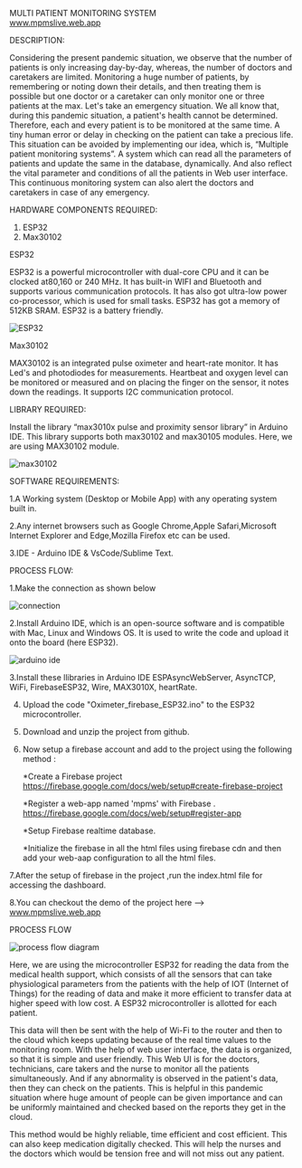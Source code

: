 MULTI PATIENT MONITORING SYSTEM  
www.mpmslive.web.app

DESCRIPTION:

Considering the present pandemic situation, we observe that the number of patients is only increasing day-by-day, whereas, the number of doctors and caretakers are limited. Monitoring a huge number of patients, by remembering or noting down their details, and then treating them is possible but one doctor or a caretaker can only monitor one or three patients at the max. Let's take an emergency situation. We all know that, during this pandemic situation, a patient's health cannot be determined. Therefore, each and every patient is to be monitored at the same time. A tiny human error or delay in checking on the patient can take a precious life. This situation can be avoided by implementing our idea, which is, “Multiple patient monitoring systems”. A system which can read all the parameters of patients and update the same in the database, dynamically. And also reflect the vital parameter and conditions of all the patients in Web user interface. This continuous monitoring system can also alert the doctors and caretakers in case of any emergency. 

HARDWARE COMPONENTS REQUIRED: 

1. ESP32 
2. Max30102 

 
ESP32 

ESP32 is a powerful microcontroller with dual-core CPU and it can be clocked at80,160 or 240 MHz. It has built-in WIFI and Bluetooth and supports various communication protocols. It has also got ultra-low power co-processor, which is used for small tasks. ESP32 has got a memory of 512KB SRAM. ESP32 is a battery friendly. 

![ESP32](https://user-images.githubusercontent.com/84200921/118837313-4da96980-b8e2-11eb-9057-1562bb8c4508.jpg)

Max30102 

MAX30102 is an integrated pulse oximeter and heart-rate monitor. It has Led's and photodiodes for measurements. Heartbeat and oxygen level can be monitored or measured and on placing the finger on the sensor, it notes down the readings. It supports I2C communication protocol.  


LIBRARY REQUIRED: 

Install the library “max3010x pulse and proximity sensor library” in Arduino IDE. This library supports both max30102 and max30105 modules. Here, we are using MAX30102 module. 

![max30102](https://user-images.githubusercontent.com/84200921/118838294-2ef7a280-b8e3-11eb-897b-1051543e5bf0.jpg)

SOFTWARE REQUIREMENTS:

1.A Working system (Desktop or Mobile App) with any operating system built in.

2.Any internet browsers such as Google Chrome,Apple Safari,Microsoft Internet Explorer and Edge,Mozilla Firefox etc can be used.

3.IDE - Arduino IDE & VsCode/Sublime Text.



PROCESS FLOW:

1.Make the connection as shown below

![connection](https://user-images.githubusercontent.com/84200921/118839162-e8ef0e80-b8e3-11eb-8243-b370eb260e1d.jpg)

2.Install Arduino IDE, which is an open-source software and is compatible with Mac, Linux and Windows OS. It is used to write the code and upload it onto the board (here ESP32). 

![arduino ide](https://user-images.githubusercontent.com/84200921/118840024-a5e16b00-b8e4-11eb-9318-a2f69e9289f6.jpg)

3.Install these llibraries in Arduino IDE
  ESPAsyncWebServer,
  AsyncTCP,
  WiFi,
  FirebaseESP32,
  Wire,
  MAX3010X,
  heartRate.

4. Upload the code "Oximeter_firebase_ESP32.ino" to the ESP32 microcontroller.

5. Download and unzip the project from github.   

6. Now setup a firebase account and add to the project using the following method :

   *Create a Firebase project https://firebase.google.com/docs/web/setup#create-firebase-project
   
   *Register a web-app named 'mpms' with Firebase . https://firebase.google.com/docs/web/setup#register-app
   
   *Setup Firebase realtime database.
   
   *Initialize the firebase in all the html files using firebase cdn and then  add your web-aap configuration to all the html files.
   
7.After the setup of firebase in the project ,run the index.html file for accessing the dashboard.

8.You can checkout the demo of the project here --> www.mpmslive.web.app
   

PROCESS FLOW 

![process flow diagram](https://user-images.githubusercontent.com/84200921/119262051-7a69c380-bbf7-11eb-9ff0-f1e26a6b6ece.jpeg)


Here, we are using the microcontroller ESP32 for reading the data from the medical health support, which consists of all the sensors that can take physiological parameters from the patients with the help of IOT (Internet of Things) for the reading of data and make it more efficient to transfer data at higher speed with low cost. A ESP32 microcontroller is allotted for each patient. 

This data will then be sent with the help of Wi-Fi to the router and then to the cloud which keeps updating because of the real time values to the monitoring room. With the help of web user interface, the data is organized, so that it is simple and user friendly. This Web UI is for the doctors, technicians, care takers and the nurse to monitor all the patients simultaneously. And if any abnormality is observed in the patient's data, then they can check on the patients. This is helpful in this pandemic situation where huge amount of people can be given importance and can be uniformly maintained and checked based on the reports they get in the cloud. 

This method would be highly reliable, time efficient and cost efficient. This can also keep medication digitally checked. This will help the nurses and the doctors which would be tension free and will not miss out any patient.  

